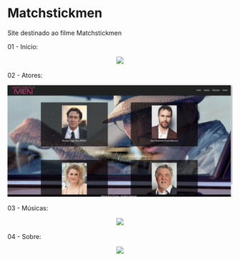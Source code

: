 # Matchstickmen
Site destinado ao filme Matchstickmen

01 - Início:
<p align="center">
<img src="img/capture.gif">
</p>

02 - Atores:
<p align="center">
<img src="img/capture3.gif">
</p>

03 - Músicas:
<p align="center">
<img src="img/capture2.gif">
</p>

04 - Sobre:
<p align="center">
<img src="#">
</p>